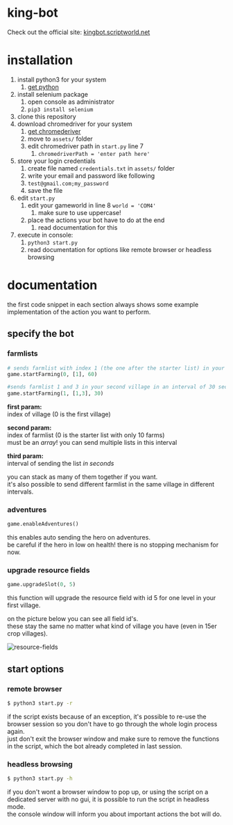 # king-bot

Check out the official site: [kingbot.scriptworld.net](https://kingbot.scriptworld.net)

# installation

1.  install python3 for your system
    1.  [get python](https://www.python.org/downloads/)
2.  install selenium package
    1.  open console as administrator
    2.  `pip3 install selenium`
3.  clone this repository
4.  download chromedriver for your system
    1.  [get chromederiver](http://chromedriver.chromium.org)
    2.  move to `assets/` folder
    3.  edit chromedriver path in `start.py` line 7
        1.  `chromedriverPath = 'enter path here'`
5.  store your login credentials
    1.  create file named `credentials.txt` in `assets/` folder
    2.  write your email and password like following
    3.  `test@gmail.com;my_password`
    4.  save the file
6.  edit `start.py`
    1.  edit your gameworld in line 8 `world = 'COM4'`
        1.  make sure to use uppercase!
    2.  place the actions your bot have to do at the end
        1.  read documentation for this
7.  execute in console:
    1.  `python3 start.py`
    2.  read documentation for options like remote browser or headless browsing

# documentation

the first code snippet in each section always shows some example implementation of the action you want to perform.

## specify the bot

### farmlists

```python
# sends farmlist with index 1 (the one after the starter list) in your first village (index 0) in an interval of 60 seconds
game.startFarming(0, [1], 60)

#sends farmlist 1 and 3 in your second village in an interval of 30 seconds
game.startFarming(1, [1,3], 30)
```

**first param:**  
index of village (0 is the first village)

**second param:**  
index of farmlist (0 is the starter list with only 10 farms)  
must be an _array_! you can send multiple lists in this interval

**third param:**  
interval of sending the list _in seconds_

you can stack as many of them together if you want.  
it's also possible to send different farmlist in the same village in different intervals.

### adventures

```python
game.enableAdventures()
```

this enables auto sending the hero on adventures.  
be careful if the hero in low on health! there is no stopping mechanism for now.

### upgrade resource fields

```python
game.upgradeSlot(0, 5)
```

this function will upgrade the resource field with id 5 for one level in your first village.

on the picture below you can see all field id's.  
these stay the same no matter what kind of village you have (even in 15er crop villages).

![resource-fields](https://scriptworld.net/assets/king-bot/resourceFields.png)

## start options

### remote browser

```bash
$ python3 start.py -r
```

if the script exists because of an exception, it's possible to re-use the browser session so you don't have to go through the whole login process again.  
just don't exit the browser window and make sure to remove the functions in the script, which the bot already completed in last session.

### headless browsing

```bash
$ python3 start.py -h
```

if you don't wont a browser window to pop up, or using the script on a dedicated server with no gui, it is possible to run the script in headless mode.  
the console window will inform you about important actions the bot will do.
